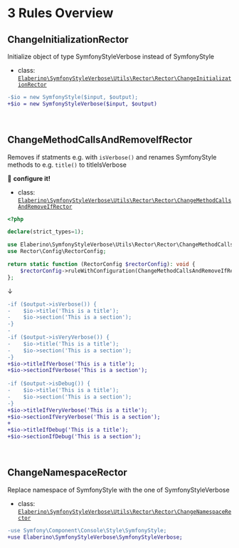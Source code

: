 # 3 Rules Overview

## ChangeInitializationRector

Initialize object of type SymfonyStyleVerbose instead of SymfonyStyle

- class: [`Elaberino\SymfonyStyleVerbose\Utils\Rector\Rector\ChangeInitializationRector`](../utils/rector/src/Rector/ChangeInitializationRector.php)

```diff
-$io = new SymfonyStyle($input, $output);
+$io = new SymfonyStyleVerbose($input, $output)
```

<br>

## ChangeMethodCallsAndRemoveIfRector

Removes if statments e.g. with `isVerbose()` and renames SymfonyStyle methods to e.g. `title()` to titleIsVerbose

:wrench: **configure it!**

- class: [`Elaberino\SymfonyStyleVerbose\Utils\Rector\Rector\ChangeMethodCallsAndRemoveIfRector`](../utils/rector/src/Rector/ChangeMethodCallsAndRemoveIfRector.php)

```php
<?php

declare(strict_types=1);

use Elaberino\SymfonyStyleVerbose\Utils\Rector\Rector\ChangeMethodCallsAndRemoveIfRector;
use Rector\Config\RectorConfig;

return static function (RectorConfig $rectorConfig): void {
    $rectorConfig->ruleWithConfiguration(ChangeMethodCallsAndRemoveIfRector::class, [2]);
};
```

↓

```diff
-if ($output->isVerbose()) {
-    $io->title('This is a title');
-    $io->section('This is a section');
-}
-     
-if ($output->isVeryVerbose()) {
-    $io->title('This is a title');
-    $io->section('This is a section');
-}
+$io->titleIfVerbose('This is a title');
+$io->sectionIfVerbose('This is a section');
 
-if ($output->isDebug()) {
-    $io->title('This is a title');
-    $io->section('This is a section');
-}
+$io->titleIfVeryVerbose('This is a title');
+$io->sectionIfVeryVerbose('This is a section');
+
+$io->titleIfDebug('This is a title');
+$io->sectionIfDebug('This is a section');
```

<br>

## ChangeNamespaceRector

Replace namespace of SymfonyStyle with the one of SymfonyStyleVerbose

- class: [`Elaberino\SymfonyStyleVerbose\Utils\Rector\Rector\ChangeNamespaceRector`](../utils/rector/src/Rector/ChangeNamespaceRector.php)

```diff
-use Symfony\Component\Console\Style\SymfonyStyle;
+use Elaberino\SymfonyStyleVerbose\SymfonyStyleVerbose;
```

<br>
